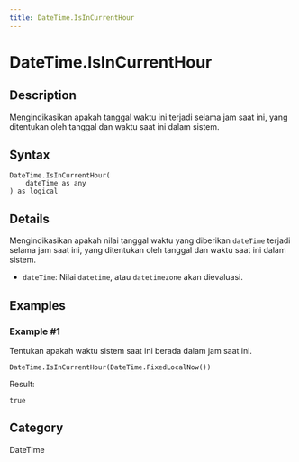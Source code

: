 ```yaml
---
title: DateTime.IsInCurrentHour
---
```


# DateTime.IsInCurrentHour


## Description

Mengindikasikan apakah tanggal waktu ini terjadi selama jam saat ini, yang ditentukan oleh tanggal dan waktu saat ini dalam sistem.


## Syntax

```powerquery
DateTime.IsInCurrentHour(
    dateTime as any
) as logical
```


## Details

Mengindikasikan apakah nilai tanggal waktu yang diberikan <code>dateTime</code> terjadi selama jam saat ini, yang ditentukan oleh tanggal dan waktu saat ini dalam sistem.      <ul>      <li><code>dateTime</code>: Nilai <code>datetime</code>, atau <code>datetimezone</code> akan dievaluasi.</li>      </ul>


## Examples

### Example #1 
Tentukan apakah waktu sistem saat ini berada dalam jam saat ini.
```powerquery
DateTime.IsInCurrentHour(DateTime.FixedLocalNow())
```

Result: 
```powerquery
true
```




## Category
DateTime
